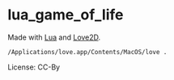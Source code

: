 # lua_game_of_life

Made with [Lua](https://lua.org) and [Love2D](https://love2d.org/).

`/Applications/love.app/Contents/MacOS/love .`

License: CC-By